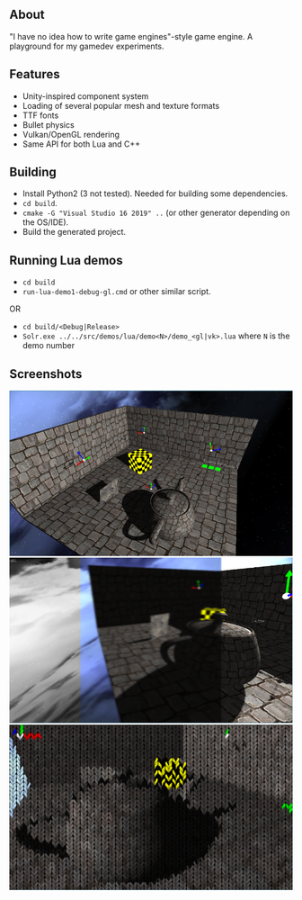 ## About
"I have no idea how to write game engines"-style game engine. A playground for my gamedev experiments.

## Features
* Unity-inspired component system
* Loading of several popular mesh and texture formats
* TTF fonts
* Bullet physics
* Vulkan/OpenGL rendering
* Same API for both Lua and C++

## Building
* Install Python2 (3 not tested). Needed for building some dependencies.
* `cd build`.
* `cmake -G "Visual Studio 16 2019" ..` (or other generator depending on the OS/IDE).
* Build the generated project.

## Running Lua demos
* `cd build`
* `run-lua-demo1-debug-gl.cmd` or other similar script.

OR

* `cd build/<Debug|Release>`
* `Solr.exe ../../src/demos/lua/demo<N>/demo_<gl|vk>.lua` where `N` is the demo number

## Screenshots

![1](/screenshots/screenshot9.png?raw=true)
![1](/screenshots/screenshot10.png?raw=true)
![1](/screenshots/screenshot11.png?raw=true)
